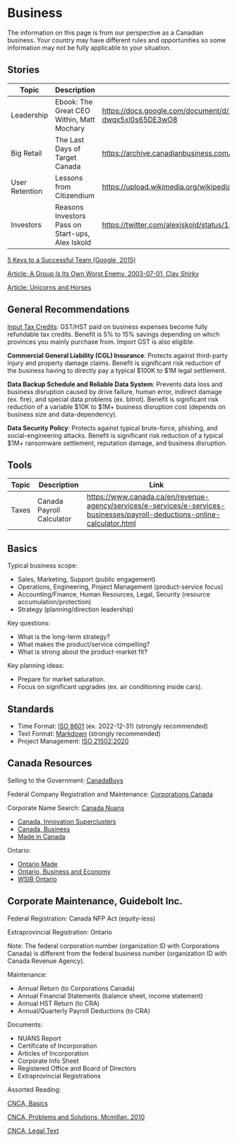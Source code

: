 # Business

The information on this page is from our perspective as a Canadian business. Your country may have different rules and opportunities so some information may not be fully applicable to your situation.

## Stories

Topic | Description | Link
---|---|---
Leadership | Ebook: The Great CEO Within, Matt Mochary | https://docs.google.com/document/d/1ZJZbv4J6FZ8Dnb0JuMhJxTnwl-dwqx5xl0s65DE3wO8
Big Retail | The Last Days of Target Canada | https://archive.canadianbusiness.com/the-last-days-of-target-canada/
User Retention | Lessons from Citizendium | https://upload.wikimedia.org/wikipedia/commons/d/d5/Lessons_from_Citizendium.pdf
Investors | Reasons Investors Pass on Start-ups, Alex Iskold | https://twitter.com/alexiskold/status/1565732379079196675

[5 Keys to a Successful Team (Google, 2015)](https://rework.withgoogle.com/blog/five-keys-to-a-successful-google-team/)

[Article: A Group Is Its Own Worst Enemy, 2003-07-01, Clay Shirky](https://web.archive.org/web/20131130191257/http://www.shirky.com/writings/group_enemy.html)

[Article: Unicorns and Horses](https://medium.com/@awilkinson/unicorns-vs-horses-f81d8dd61f17)

## General Recommendations

[Input Tax Credits](https://www.canada.ca/en/revenue-agency/services/tax/businesses/topics/gst-hst-businesses/complete-file-input-tax-credit.html): GST/HST paid on business expenses become fully refundable tax credits. Benefit is 5% to 15% savings depending on which provinces you mainly purchase from. Import GST is also eligible.

**Commercial General Liability (CGL) Insurance**: Protects against third-party injury and property damage claims. Benefit is significant risk reduction of the business having to directly pay a typical $100K to $1M legal settlement. 

**Data Backup Schedule and Reliable Data System**: Prevents data loss and business disruption caused by drive failure, human error, indirect damage (ex. fire), and special data problems (ex. bitrot). Benefit is significant risk reduction of a variable $10K to $1M+ business disruption cost (depends on business size and data-dependency). 

**Data Security Policy**: Protects against typical brute-force, phishing, and social-engineering attacks. Benefit is significant risk reduction of a typical $1M+ ransomware settlement, reputation damage, and business disruption.

## Tools

Topic | Description | Link
---|---|---
Taxes | Canada Payroll Calculator | https://www.canada.ca/en/revenue-agency/services/e-services/e-services-businesses/payroll-deductions-online-calculator.html

## Basics

Typical business scope:

* Sales, Marketing, Support (public engagement)
* Operations, Engineering, Project Management (product-service focus)
* Accounting/Finance, Human Resources, Legal, Security (resource accumulation/protection)
* Strategy (planning/direction leadership)

Key questions:

* What is the long-term strategy?
* What makes the product/service compelling?
* What is strong about the product-market fit?

Key planning ideas:

* Prepare for market saturation.
* Focus on significant upgrades (ex. air conditioning inside cars).

## Standards

* Time Format: [ISO 8601](https://www.iso.org/iso-8601-date-and-time-format.html) (ex. 2022-12-31) (strongly recommended)
* Text Format: [Markdown](https://commonmark.org/) (strongly recommended)
* Project Management: [ISO 21502:2020](https://www.iso.org/standard/74947.html) 

## Canada Resources

Selling to the Government: [CanadaBuys](https://canadabuys.canada.ca)

Federal Company Registration and Maintenance: [Corporations Canada](https://corporationscanada.ic.gc.ca)

Corporate Name Search: [Canada Nuans](https://www.ic.gc.ca/eic/site/075.nsf/eng/home)

* [Canada, Innovation Superclusters](https://www.ic.gc.ca/eic/site/093.nsf/eng/home)
* [Canada, Business](https://www.canada.ca/en/services/business.html)
* [Made in Canada](https://www.competitionbureau.gc.ca/eic/site/cb-bc.nsf/eng/03169.html)

Ontario:

* [Ontario Made](https://www.supportontariomade.ca/)
* [Ontario, Business and Economy](https://www.ontario.ca/page/business-and-economy)
* [WSIB Ontario](https://www.wsib.ca/en)

## Corporate Maintenance, Guidebolt Inc.

Federal Registration: Canada NFP Act (equity-less)

Extraprovincial Registration: Ontario

Note: The federal corporation number (organization ID with Corporations Canada) is different from the federal business number (organization ID with Canada Revenue Agency).

Maintenance: 

* Annual Return (to Corporations Canada)
* Annual Financial Statements (balance sheet, income statement)
* Annual HST Return (to CRA)
* Annual/Quarterly Payroll Deductions (to CRA)

Documents:

* NUANS Report
* Certificate of Incorporation
* Articles of Incorporation
* Corporate Info Sheet
* Registered Office and Board of Directors
* Extraprovincial Registrations

Assorted Reading:

[CNCA, Basics](https://www.ic.gc.ca/eic/site/cd-dgc.nsf/eng/cs07310.html)

[CNCA, Problems and Solutions, Mcmillan, 2010](https://mcmillan.ca/Files/121633_Practitioners%20Guide%20to%20the%20New%20Canada%20Not%20for%20Profit%20Corporations%20Act%20(Wayne%20Gray)%20(2010).pdf)

[CNCA, Legal Text](https://laws-lois.justice.gc.ca/eng/acts/C-7.75/)










